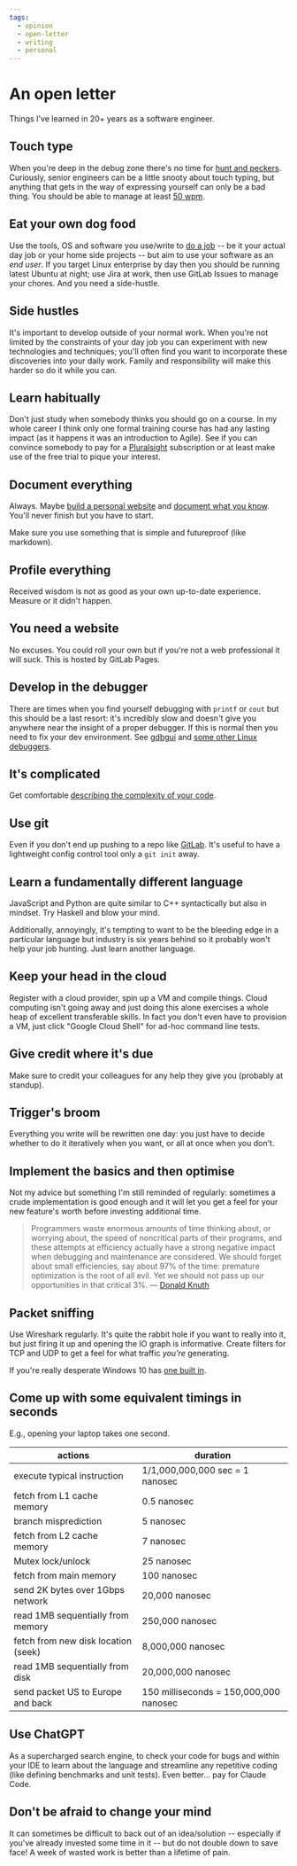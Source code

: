 ```yaml
---
tags:
  - opinion
  - open-letter
  - writing
  - personal
---
```


# An open letter

Things I've learned in 20+ years as a software engineer.

## Touch type

When you're deep in the debug zone there's no time for [hunt and peckers](https://en.wiktionary.org/wiki/hunt-and-peck). Curiously, senior engineers can be a little snooty about touch typing, but anything that gets in the way of expressing yourself can only be a bad thing. You should be able to manage at least [50 wpm](https://play.typeracer.com/).

## Eat your own dog food

Use the tools, OS and software you use/write to [do a job](https://en.wikipedia.org/wiki/Eating_your_own_dog_food) -- be it your actual day job or your home side projects -- but aim to use your software as an _end user_. If you target Linux enterprise by day then you should be running latest Ubuntu at night; use Jira at work, then use GitLab Issues to manage your chores. And you need a side-hustle.

## Side hustles

It's important to develop outside of your normal work. When you're not limited by the constraints of your day job you can experiment with new technologies and techniques; you'll often find you want to incorporate these discoveries into your daily work. Family and responsibility will make this harder so do it while you can.

## Learn habitually

Don't just study when somebody thinks you should go on a course. In my whole career I think only one formal training course has had any lasting impact (as it happens it was an introduction to Agile). See if you can convince somebody to pay for a [Pluralsight](https://www.pluralsight.com/) subscription or at least make use of the free trial to pique your interest.

## Document everything

Always. Maybe [build a personal website](https://turpin.one) and [document what you know](https://turpin.dev). You'll never finish but you have to start.

Make sure you use something that is simple and futureproof (like markdown).

## Profile everything

Received wisdom is not as good as your own up-to-date experience. Measure or it didn't happen.

## You need a website

No excuses. You could roll your own but if you're not a web professional it will suck. This is hosted by GitLab Pages.

## Develop in the debugger

There are times when you find yourself debugging with `printf` or `cout` but this should be a last resort: it's incredibly slow and doesn't give you anywhere near the insight of a proper debugger. If this is normal then you need to fix your dev environment. See [gdbgui](https://www.gdbgui.com/) and [some other Linux debuggers](https://www.drdobbs.com/testing/13-linux-debuggers-for-c-reviewed/240156817).

## It's complicated

Get comfortable [describing the complexity of your code](https://www.bigocheatsheet.com/).

## Use git

Even if you don't end up pushing to a repo like [GitLab](https://gitlab.com/). It's useful to have a lightweight config control tool only a `git init` away.

## Learn a fundamentally different language

JavaScript and Python are quite similar to C++ syntactically but also in mindset. Try Haskell and blow your mind.

Additionally, annoyingly, it's tempting to want to be the bleeding edge in a particular language but industry is six years behind so it probably won't help your job hunting. Just learn another language.

## Keep your head in the cloud

Register with a cloud provider, spin up a VM and compile things. Cloud computing isn't going away and just doing this alone exercises a whole heap of
excellent transferable skills. In fact you don't even have to provision a VM, just click "Google Cloud Shell" for ad-hoc command line tests.

## Give credit where it's due

Make sure to credit your colleagues for any help they give you (probably at standup).

## Trigger's broom

Everything you write will be rewritten one day: you just have to decide whether to do it iteratively when you want, or all at once when you don't.

## Implement the basics and then optimise

Not my advice but something I'm still reminded of regularly: sometimes a crude
implementation is good enough and it will let you get a feel for your new
feature's worth before investing additional time.

> Programmers waste enormous amounts of time thinking about, or worrying about,
> the speed of noncritical parts of their programs, and these attempts at
> efficiency actually have a strong negative impact when debugging and
> maintenance are considered. We should forget about small efficiencies, say
> about 97% of the time: premature optimization is the root of all evil. Yet we
> should not pass up our opportunities in that critical 3%.
&mdash; [Donald Knuth](https://en.wikipedia.org/wiki/Donald_Knuth)

## Packet sniffing

Use Wireshark regularly. It's quite the rabbit hole if you want to really into it, but just firing it up and opening the IO graph is informative.
Create filters for TCP and UDP to get a feel for what traffic _you're_ generating.

If you're really desperate Windows 10 has [one built in](https://betanews.com/2020/05/18/windows-10-secret-network-packet-monitor/).

## Come up with some equivalent timings in seconds

E.g., opening your laptop takes one second.

| actions | duration |
| --- | --- |
| execute typical instruction | 1/1,000,000,000 sec = 1 nanosec |
| fetch from L1 cache memory| 0.5 nanosec |
| branch misprediction| 5 nanosec |
| fetch from L2 cache memory| 7 nanosec |
| Mutex lock/unlock| 25 nanosec |
| fetch from main memory| 100 nanosec |
| send 2K bytes over 1Gbps network| 20,000 nanosec |
| read 1MB sequentially from memory| 250,000 nanosec |
| fetch from new disk location (seek)| 8,000,000 nanosec |
| read 1MB sequentially from disk| 20,000,000 nanosec |
| send packet US to Europe and back| 150 milliseconds = 150,000,000 nanosec |

## Use ChatGPT

As a supercharged search engine, to check your code for bugs and within your IDE to learn about the language and streamline any repetitive coding (like defining benchmarks and unit tests). Even better... pay for Claude Code.

## Don't be afraid to change your mind

It can sometimes be difficult to back out of an idea/solution -- especially if you've already invested some time in it -- but do not double down to save face! A week of wasted work is better than a lifetime of pain.

